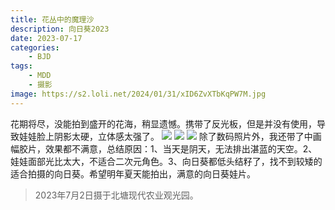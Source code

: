 ```yaml
---
title: 花丛中的魔理沙
description: 向日葵2023
date: 2023-07-17
categories:
    - BJD
tags:
    - MDD
    - 摄影
image: https://s2.loli.net/2024/01/31/xID6ZvXTbKqPW7M.jpg
---
```


花期将尽，没能拍到盛开的花海，稍显遗憾。携带了反光板，但是并没有使用，导致娃娃脸上阴影太硬，立体感太强了。
![](https://s2.loli.net/2024/01/31/7wqjZGoaRrkT8mO.jpg)
![](https://s2.loli.net/2024/01/31/xID6ZvXTbKqPW7M.jpg)
![](https://s2.loli.net/2024/02/01/tsZCl4gipTUek1c.jpg)
除了数码照片外，我还带了中画幅胶片，效果都不满意，总结原因：1、当天是阴天，无法排出湛蓝的天空。2、娃娃面部光比太大，不适合二次元角色。3、向日葵都低头结籽了，找不到较矮的适合拍摄的向日葵。希望明年夏天能拍出，满意的向日葵娃片。

> 2023年7月2日摄于北塘现代农业观光园。
